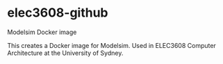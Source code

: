 # elec3608-github
Modelsim Docker image

This creates a Docker image for Modelsim. Used in ELEC3608 Computer
Architecture at the University of Sydney.
